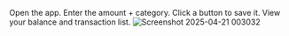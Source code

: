 Open the app.
Enter the amount + category.
Click a button to save it.
View your balance and transaction list.
![Screenshot 2025-04-21 003032](https://github.com/user-attachments/assets/2c403a56-ab47-41cd-9cce-df46b627c8e1)

